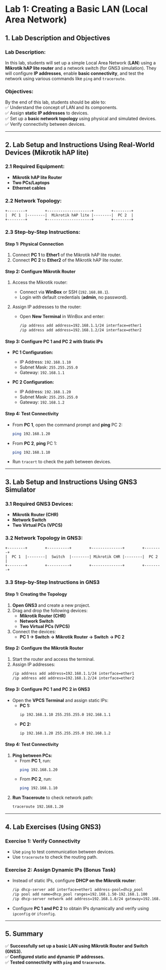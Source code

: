 # **Lab 1: Creating a Basic LAN (Local Area Network)**  
## **1. Lab Description and Objectives**  

### **Lab Description:**  
In this lab, students will set up a simple Local Area Network (**LAN**) using a **Mikrotik hAP lite router** and a network switch (for GNS3 simulation). They will configure **IP addresses**, enable **basic connectivity**, and test the network using various commands like `ping` and `traceroute`.  

### **Objectives:**  
By the end of this lab, students should be able to:  
✅ Understand the concept of LAN and its components.  
✅ Assign **static IP addresses** to devices.  
✅ Set up a **basic network topology** using physical and simulated devices.  
✅ Verify connectivity between devices.  

---

## **2. Lab Setup and Instructions Using Real-World Devices (Mikrotik hAP lite)**  

### **2.1 Required Equipment:**  
- **Mikrotik hAP lite Router**  
- **Two PCs/Laptops**  
- **Ethernet cables**  

### **2.2 Network Topology:**  
```
+--------+        +--------------------+        +--------+
|  PC 1  |--------|  Mikrotik hAP lite |--------|  PC 2  |
+--------+        +--------------------+        +--------+
```
  
### **2.3 Step-by-Step Instructions:**  

#### **Step 1: Physical Connection**  
1. Connect **PC 1** to **Ether1** of the Mikrotik hAP lite router.  
2. Connect **PC 2** to **Ether2** of the Mikrotik hAP lite router.  

#### **Step 2: Configure Mikrotik Router**  

1. Access the Mikrotik router:  
   - Connect via **WinBox** or SSH (`192.168.88.1`).  
   - Login with default credentials (**admin**, no password).  

2. Assign IP addresses to the router:  
   - Open **New Terminal** in WinBox and enter:  
     ```sh
     /ip address add address=192.168.1.1/24 interface=ether1
     /ip address add address=192.168.1.2/24 interface=ether2
     ```  

#### **Step 3: Configure PC 1 and PC 2 with Static IPs**  
- **PC 1 Configuration:**  
  - IP Address: `192.168.1.10`  
  - Subnet Mask: `255.255.255.0`  
  - Gateway: `192.168.1.1`  

- **PC 2 Configuration:**  
  - IP Address: `192.168.1.20`  
  - Subnet Mask: `255.255.255.0`  
  - Gateway: `192.168.1.2`  

#### **Step 4: Test Connectivity**  
- From **PC 1**, open the command prompt and **ping** PC 2:  
  ```sh
  ping 192.168.1.20
  ```  
- From **PC 2**, **ping** PC 1:  
  ```sh
  ping 192.168.1.10
  ```  
- Run `tracert` to check the path between devices.  

---

## **3. Lab Setup and Instructions Using GNS3 Simulator**  

### **3.1 Required GNS3 Devices:**  
- **Mikrotik Router (CHR)**  
- **Network Switch**  
- **Two Virtual PCs (VPCS)**  

### **3.2 Network Topology in GNS3:**  
```
+--------+        +----------+        +--------------+        +--------+
|  PC 1  |--------|  Switch  |--------| Mikrotik CHR |--------|  PC 2  |
+--------+        +----------+        +--------------+        +--------+
```
  
### **3.3 Step-by-Step Instructions in GNS3**  

#### **Step 1: Creating the Topology**  
1. **Open GNS3** and create a new project.  
2. Drag and drop the following devices:  
   - **Mikrotik Router (CHR)**  
   - **Network Switch**  
   - **Two Virtual PCs (VPCS)**  
3. Connect the devices:  
   - **PC 1 → Switch → Mikrotik Router → Switch → PC 2**  

#### **Step 2: Configure the Mikrotik Router**  
1. Start the router and access the terminal.  
2. Assign IP addresses:  
   ```sh
   /ip address add address=192.168.1.1/24 interface=ether1
   /ip address add address=192.168.1.2/24 interface=ether2
   ```  

#### **Step 3: Configure PC 1 and PC 2 in GNS3**  
- Open the **VPCS Terminal** and assign static IPs:  
  - **PC 1:**  
    ```sh
    ip 192.168.1.10 255.255.255.0 192.168.1.1
    ```  
  - **PC 2:**  
    ```sh
    ip 192.168.1.20 255.255.255.0 192.168.1.2
    ```  

#### **Step 4: Test Connectivity**  
1. **Ping between PCs:**  
   - From **PC 1**, run:  
     ```sh
     ping 192.168.1.20
     ```  
   - From **PC 2**, run:  
     ```sh
     ping 192.168.1.10
     ```  
2. **Run Traceroute** to check network path:  
   ```sh
   traceroute 192.168.1.20
   ```

---

## **4. Lab Exercises (Using GNS3)**  

### **Exercise 1: Verify Connectivity**  
- Use `ping` to test communication between devices.  
- Use `traceroute` to check the routing path.  

### **Exercise 2: Assign Dynamic IPs (Bonus Task)**  
- Instead of static IPs, configure **DHCP on the Mikrotik router**:  
  ```sh
  /ip dhcp-server add interface=ether1 address-pool=dhcp_pool
  /ip pool add name=dhcp_pool ranges=192.168.1.50-192.168.1.100
  /ip dhcp-server network add address=192.168.1.0/24 gateway=192.168.1.1
  ```  
- Configure **PC 1 and PC 2** to obtain IPs dynamically and verify using `ipconfig` or `ifconfig`.  

---

## **5. Summary**  
✅ **Successfully set up a basic LAN using Mikrotik Router and Switch (GNS3).**  
✅ **Configured static and dynamic IP addresses.**  
✅ **Tested connectivity with `ping` and `traceroute`.**  